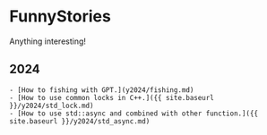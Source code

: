 # FunnyStories
Anything interesting!

## 2024 ##

    - [How to fishing with GPT.](y2024/fishing.md)
    - [How to use common locks in C++.]({{ site.baseurl }}/y2024/std_lock.md)
    - [How to use std::async and combined with other function.]({{ site.baseurl }}/y2024/std_async.md)